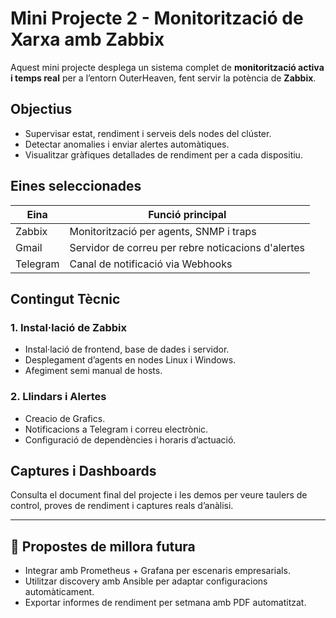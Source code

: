# Mini Projecte 2 - Monitorització de Xarxa amb Zabbix

Aquest mini projecte desplega un sistema complet de **monitorització activa i temps real** per a l’entorn OuterHeaven, fent servir la potència de **Zabbix**.

## Objectius

- Supervisar estat, rendiment i serveis dels nodes del clúster.
- Detectar anomalies i enviar alertes automàtiques.
- Visualitzar gràfiques detallades de rendiment per a cada dispositiu.
  
## Eines seleccionades

| Eina     | Funció principal                      |
|----------|----------------------------------------|
| Zabbix   | Monitorització per agents, SNMP i traps|
| Gmail    | Servidor de correu per rebre noticacions d'alertes   |
| Telegram | Canal de notificació via Webhooks      |

## Contingut Tècnic

### 1. Instal·lació de Zabbix
- Instal·lació de frontend, base de dades i servidor.
- Desplegament d’agents en nodes Linux i Windows.
- Afegiment semi manual de hosts. 

### 2. Llindars i Alertes
- Creacio de Grafics.
- Notificacions a Telegram i correu electrònic.
- Configuració de dependències i horaris d’actuació.

## Captures i Dashboards
Consulta el document final del projecte i les demos per veure taulers de control, proves de rendiment i captures reals d’anàlisi.

---

## 📎 Propostes de millora futura

- Integrar amb Prometheus + Grafana per escenaris empresarials.
- Utilitzar discovery amb Ansible per adaptar configuracions automàticament.
- Exportar informes de rendiment per setmana amb PDF automatitzat.
